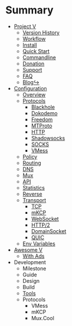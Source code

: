 # Summary

* [Project V](README.md) 
  * [Version History](welcome/versions.md)
  * [Workflow](welcome/workflow.md)
  * [Install](welcome/install.md)
  * [Quick Start](welcome/start.md)
  * [Commandline](welcome/command.md)
  * [Donation](welcome/donate.md)
  * [Support](welcome/help.md)
  * [FAQ](welcome/faq.md)
  * [Blog&#8618;](https://steemit.com/@v2ray)
* [Configuration](configuration/README.md) 
  * [Overview](configuration/overview.md)
  * [Protocols](configuration/protocols.md) 
    * [Blackhole](configuration/protocols/blackhole.md)
    * [Dokodemo](configuration/protocols/dokodemo.md)
    * [Freedom](configuration/protocols/freedom.md)
    * [MTProto](configuration/protocols/mtproto.md)
    * [HTTP](configuration/protocols/http.md)
    * [Shadowsocks](configuration/protocols/shadowsocks.md)
    * [SOCKS](configuration/protocols/socks.md)
    * [VMess](configuration/protocols/vmess.md)
  * [Policy](configuration/policy.md)
  * [Routing](configuration/routing.md)
  * [DNS](configuration/dns.md)
  * [Mux](configuration/mux.md)
  * [API](configuration/api.md)
  * [Statistics](configuration/stats.md)
  * [Reverse](configuration/reverse.md)
  * [Transport](configuration/transport.md) 
    * [TCP](configuration/transport/tcp.md)
    * [mKCP](configuration/transport/mkcp.md)
    * [WebSocket](configuration/transport/websocket.md)
    * [HTTP/2](configuration/transport/h2.md)
    * [DomainSocket](configuration/transport/domainsocket.md)
    * [QUIC](configuration/transport/quic.md)
  * [Env Variables](configuration/env.md)
* [Awesome V](awesome/tools.md) 
  * [With Ads](awesome/ads.md)
* Development 
  * Milestone
  * Guide
  * Design
  * Build
  * [Tools](developer/tools.md)
  * Protocols 
    * VMess
    * mKCP
    * Mux.Cool